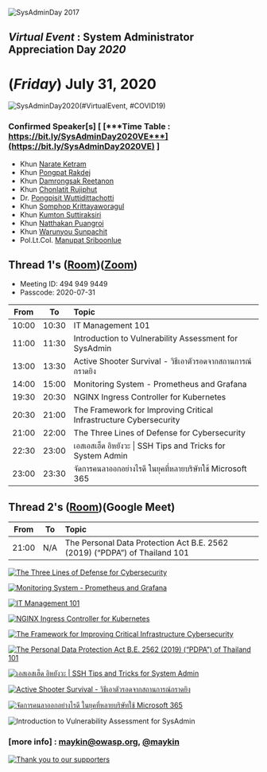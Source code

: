 
![](../2017/img/GroupPhoto.jpg "SysAdminDay 2017")

## ***Virtual Event*** : System Administrator Appreciation Day ***2020***
# **(*Friday*) July 31, 2020**

![](../Assets/SysAdminDay-2020.png "SysAdminDay2020(#VirtualEvent, #COVID19)")

### Confirmed Speaker[s] [ [***Time Table : https://bit.ly/SysAdminDay2020VE***](https://bit.ly/SysAdminDay2020VE) ]
+ Khun [Narate Ketram](https://www.facebook.com/koonnarate)
+ Khun [Pongpat Rakdej](https://www.facebook.com/pongpatrakdej)
+ Khun [Damrongsak Reetanon](https://www.facebook.com/damrongsak)
+ Khun [Chonlatit Rujiphut](https://www.facebook.com/Tsunakun27)
+ Dr. [Pongpisit Wuttidittachotti](https://www.facebook.com/pongpisitwutti)
+ Khun [Somphop Krittayaworagul](https://www.facebook.com/SK.Unavailable)
+ Khun [Kumton Suttiraksiri](https://www.facebook.com/kumton.s)
+ Khun [Natthakan Puangroi](https://www.facebook.com/natthapete)
+ Khun [Warunyou Sunpachit](https://www.facebook.com/howdoyoufeel.kenji)
+ Pol.Lt.Col. [Manupat Sriboonlue](https://www.facebook.com/toto.innovation)

## Thread 1's ([Room](https://us02web.zoom.us/j/4949499449?pwd=RE5Hc1QvTUZIbTFvZWtobEJNQlRmZz09))([Zoom](https://zoom.us/support/download))
+ Meeting ID: 494 949 9449
+ Passcode: 2020-07-31

| From    |    To    |  Topic                                                   |
|:-------:|:--------:|:---------------------------------------------------------|
| 10:00   |  10:30   | IT Management 101                                        |
| 11:00   |  11:30   | Introduction to Vulnerability Assessment for SysAdmin    |
| 13:00   |  13:30   | Active Shooter Survival - วิธีเอาตัวรอดจากสถานการณ์กราดยิง      |
| 14:00   |  15:00   | Monitoring System - Prometheus and Grafana               |
| 19:30   |  20:30   | NGINX Ingress Controller for Kubernetes                  |
| 20:30   |  21:00   | The Framework for Improving Critical Infrastructure Cybersecurity |
| 21:00   |  22:00   | The Three Lines of Defense for Cybersecurity             |
| 22:30   |  23:00   | เอสเอสเฮ็ด อิหยังวะ \| SSH Tips and Tricks for System Admin    |
| 23:00   |  23:30   | จัดการคนลาออกอย่างไรดี ในยุคที่หลายบริษัทใช้ Microsoft 365          |

## Thread 2's ([Room](https://meet.google.com/syx-xxzr-ytx))(Google Meet)

| From    |    To    |  Topic                                                   |
|:-------:|:--------:|:---------------------------------------------------------|
| 21:00   |  N/A     | The Personal Data Protection Act B.E. 2562 (2019) (“PDPA”) of Thailand 101 |

[![](Topics/Three-line-of-defense.png "The Three Lines of Defense for Cybersecurity")](https://www.facebook.com/maeklong/posts/10221024530736847)

[![](Topics/Monitoring-System.png "Monitoring System - Prometheus and Grafana")](https://www.facebook.com/maeklong/posts/10221030009953824)

[![](Topics/IT-Management-101.png "IT Management 101")](https://www.facebook.com/maeklong/posts/10221037766267727)

[![](Topics/NGINX.jpg "NGINX Ingress Controller for Kubernetes")](https://www.facebook.com/maeklong/posts/10221041373357902)

[![](Topics/NIST.jpg "The Framework for Improving Critical Infrastructure Cybersecurity")](https://www.facebook.com/maeklong/posts/10221041586643234)

[![](Topics/PDPA.jpg "The Personal Data Protection Act B.E. 2562 (2019) (“PDPA”) of Thailand 101")](https://www.facebook.com/pmaeklong/posts/10221045554862437)

[![](Topics/SSH-Tips.jpg "เอสเอสเฮ็ด อิหยังวะ \| SSH Tips and Tricks for System Admin")](https://www.facebook.com/photo.php?fbid=10217376311587208)

[![](Topics/Active-Shooter.jpg "Active Shooter Survival - วิธีเอาตัวรอดจากสถานการณ์กราดยิง")](https://www.facebook.com/maeklong/posts/10221047004578679)

[![](Topics/o365.jpg "จัดการคนลาออกอย่างไรดี ในยุคที่หลายบริษัทใช้ Microsoft 365")](https://www.facebook.com/maeklong/posts/10221054321001585)

![](Topics/Intro-to-VA.jpg "Introduction to Vulnerability Assessment for SysAdmin")

### [more info] : <maykin@owasp.org>, [@maykin](https://line.me/R/ti/p/%40maykin)



[![](Supporters/VolunteXTH.jpg "Thank you to our supporters")](https://VolunteX.github.io)